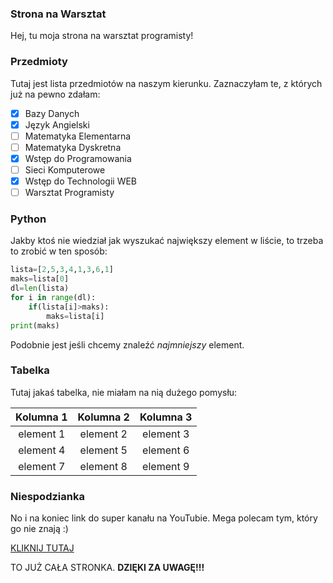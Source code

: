 ### Strona na Warsztat 

Hej, tu moja strona na warsztat programisty!

### Przedmioty

Tutaj jest lista przedmiotów na naszym kierunku. Zaznaczyłam te, z których już na pewno zdałam:

- [x]  Bazy Danych
- [x]  Język Angielski
- [ ]  Matematyka Elementarna
- [ ]  Matematyka Dyskretna
- [x]  Wstęp do Programowania
- [ ]  Sieci Komputerowe
- [x]  Wstęp do Technologii WEB
- [ ]  Warsztat Programisty

### Python

Jakby ktoś nie wiedział jak wyszukać największy element w liście, to trzeba to zrobić w ten sposób:

```python 
lista=[2,5,3,4,1,3,6,1]
maks=lista[0]
dl=len(lista)
for i in range(dl):
	if(lista[i]>maks):
		maks=lista[i]
print(maks)
```
Podobnie jest jeśli chcemy znaleźć *najmniejszy* element.

### Tabelka

Tutaj jakaś tabelka, nie miałam na nią dużego pomysłu:

| Kolumna 1 | Kolumna 2 | Kolumna 3 |
|     :----:      |     :----:      |     :----:      |
| element 1 | element 2 | element 3 |
| element 4 | element 5 | element 6 |
| element 7 | element 8 | element 9 |

### Niespodzianka 

No i na koniec link do super kanału na YouTubie. Mega polecam tym, który go nie znają :)

[KLIKNIJ TUTAJ](https://www.youtube.com/channel/UCFaMz8vtEJW-KuAqf7KALTg)

TO JUŻ CAŁA STRONKA. **DZIĘKI ZA UWAGĘ!!!**  
